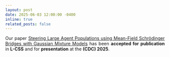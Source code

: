 ```yaml
---
layout: post
date: 2025-06-03 12:00:00 -0400
inline: true
related_posts: false
---
```


<div style="text-align: justify;">

Our paper <a href="https://arxiv.org/abs/2503.23705" target="_blank">Steering Large Agent Populations using Mean-Field Schrödinger Bridges with Gaussian Mixture Models</a> has been <strong>accepted for publication</strong> in <strong>L-CSS</strong> and for <strong>presentation</strong> at the <strong>(CDC) 2025</strong>.

</div>
